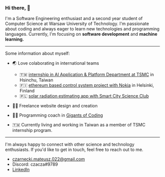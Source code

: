 ### Hi there, 👋

I'm a Software Engineering enthusiast and a second year student of Computer Science at Warsaw University of Technology. I'm passionate about coding and always eager to learn new technologies and programming languages. Currently, I'm focusing on **software development** and **machine learning.**

---

Some information about myself:

- 🌏 Love colaborating in international teams
  - 🇹🇼 [internship in AI Application & Platform Department at TSMC](https://www.linkedin.com/feed/update/urn:li:activity:7076923812839047171/) in Hsinchu, Taiwan
  - 🇫🇮 [ethereum based control system project with Nokia](https://github.com/dfallow/EthereumProject/wiki) in Helsinki, Finland
  - 🇵🇱 [solar radiation estimating app with Smart City Science Club](https://github.com/czaacza/solar-estimator)   
   
- 👨‍💻 Freelance website design and creation
- 👨‍🏫 Programming coach in [Gigants of Coding](https://www.giganciprogramowania.edu.pl/)
- 🇹🇼 Currently living and working in Taiwan as a member of TSMC internship program.

--- 

I'm always happy to connect with other science and technology enthusiasts.
If you'd like to get in touch, feel free to reach out to me.

- czarnecki.mateusz.022@gmail.com
- Discord: czacza#9789
- [LinkedIn](https://www.linkedin.com/in/mateusz--czarnecki/)

<!--
**czaacza/czaacza** is a ✨ _special_ ✨ repository because its `README.md` (this file) appears on your GitHub profile.

Here are some ideas to get you started:

- 🔭 I’m currently working on ...
- 🌱 I’m currently learning ...
- 👯 I’m looking to collaborate on ...
- 🤔 I’m looking for help with ...
- 💬 Ask me about ...
- 📫 How to reach me: ...
- 😄 Pronouns: ...
- ⚡ Fun fact: ...
-->
